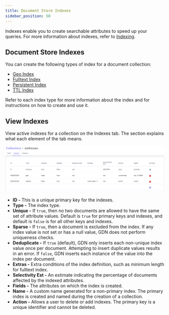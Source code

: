 ```yaml
---
title: Document Store Indexes
sidebar_position: 50
---
```


Indexes enable you to create searchable attributes to speed up your queries. For more information about indexes, refer to [Indexing](../indexing/index.md).

## Document Store Indexes

You can create the following types of index for a document collection:

- [Geo Index](../indexing/geo-indexes.md)
- [Fulltext Index](../indexing/fulltext-indexes.md)
- [Persistent Index](../indexing/persistent-indexes.md)
- [TTL Index](../indexing/ttl-indexes.md)

Refer to each index type for more information about the index and for instructions on how to create and use it.

## View Indexes

View active indexes for a collection on the Indexes tab. The section explains what each element of the tab means.

![Document Store Indexes Tab](/img/collections/doc-store-indexes.png)

- **ID -** This is a unique primary key for the indexes.
- **Type -** The index type.
- **Unique -** If `true`, then no two documents are allowed to have the same set of attribute values. Default is `true` for primary keys and indexes, and default is `false` is for all other keys and indexes.
- **Sparse -** If `true`, then a document is excluded from the index. If any index value is not set or has a null value, GDN does not perform uniqueness checks.
- **Deduplicate -** If `true` (default), GDN only inserts each non-unique index value once per document. Attempting to insert duplicate values results in an error. If `false`, GDN inserts each instance of the value into the index per document.
- **Extras -** Extra conditions of the index definition, such as minimum length for fulltext index.
- **Selectivity Est -** An estimate indicating the percentage of documents affected by the indexed attributes.
- **Fields -** The attributes on which the index is created.
- **Name -** A custom name generated for a non-primary index. The primary index is created and named during the creation of a collection.
- **Action -** Allows a user to delete or add indexes. The primary key is a unique identifier and cannot be deleted.
